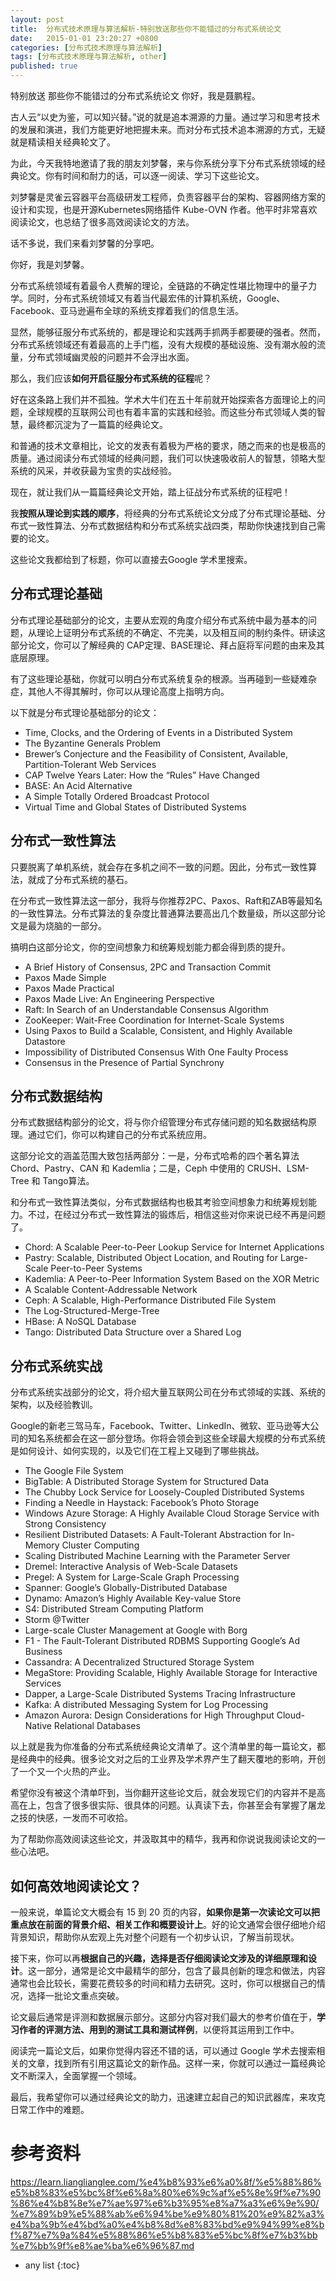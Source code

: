 ```yaml
---
layout: post
title:  分布式技术原理与算法解析-特别放送那些你不能错过的分布式系统论文
date:   2015-01-01 23:20:27 +0800
categories: [分布式技术原理与算法解析]
tags: [分布式技术原理与算法解析, other]
published: true
---
```




特别放送 那些你不能错过的分布式系统论文
你好，我是聂鹏程。

古人云“以史为鉴，可以知兴替。”说的就是追本溯源的力量。通过学习和思考技术的发展和演进，我们方能更好地把握未来。而对分布式技术追本溯源的方式，无疑就是精读相关经典轮文了。

为此，今天我特地邀请了我的朋友刘梦馨，来与你系统分享下分布式系统领域的经典论文。你有时间和耐力的话，可以逐一阅读、学习下这些论文。

刘梦馨是灵雀云容器平台高级研发工程师，负责容器平台的架构、容器网络方案的设计和实现，也是开源Kubernetes网络插件 Kube-OVN 作者。他平时非常喜欢阅读论文，也总结了很多高效阅读论文的方法。

话不多说，我们来看刘梦馨的分享吧。

你好，我是刘梦馨。

分布式系统领域有着最令人费解的理论，全链路的不确定性堪比物理中的量子力学。同时，分布式系统领域又有着当代最宏伟的计算机系统，Google、Facebook、亚马逊遍布全球的系统支撑着我们的信息生活。

显然，能够征服分布式系统的，都是理论和实践两手抓两手都要硬的强者。然而，分布式系统领域还有着最高的上手门槛，没有大规模的基础设施、没有潮水般的流量，分布式领域幽灵般的问题并不会浮出水面。

那么，我们应该**如何开启征服分布式系统的征程**呢？

好在这条路上我们并不孤独。学术大牛们在五十年前就开始探索各方面理论上的问题，全球规模的互联网公司也有着丰富的实践和经验。而这些分布式领域人类的智慧，最终都沉淀为了一篇篇的经典论文。

和普通的技术文章相比，论文的发表有着极为严格的要求，随之而来的也是极高的质量。通过阅读分布式领域的经典问题，我们可以快速吸收前人的智慧，领略大型系统的风采，并收获最为宝贵的实战经验。

现在，就让我们从一篇篇经典论文开始，踏上征战分布式系统的征程吧！

我**按照从理论到实践的顺序**，将经典的分布式系统论文分成了分布式理论基础、分布式一致性算法、分布式数据结构和分布式系统实战四类，帮助你快速找到自己需要的论文。

这些论文我都给到了标题，你可以直接去Google 学术里搜索。

## 分布式理论基础

分布式理论基础部分的论文，主要从宏观的角度介绍分布式系统中最为基本的问题，从理论上证明分布式系统的不确定、不完美，以及相互间的制约条件。研读这部分论文，你可以了解经典的 CAP定理、BASE理论、拜占庭将军问题的由来及其底层原理。

有了这些理论基础，你就可以明白分布式系统复杂的根源。当再碰到一些疑难杂症，其他人不得其解时，你可以从理论高度上指明方向。

以下就是分布式理论基础部分的论文：

* Time, Clocks, and the Ordering of Events in a Distributed System
* The Byzantine Generals Problem
* Brewer’s Conjecture and the Feasibility of Consistent, Available, Partition-Tolerant Web Services
* CAP Twelve Years Later: How the “Rules” Have Changed
* BASE: An Acid Alternative
* A Simple Totally Ordered Broadcast Protocol
* Virtual Time and Global States of Distributed Systems

## 分布式一致性算法

只要脱离了单机系统，就会存在多机之间不一致的问题。因此，分布式一致性算法，就成了分布式系统的基石。

在分布式一致性算法这一部分，我将与你推荐2PC、Paxos、Raft和ZAB等最知名的一致性算法。分布式算法的复杂度比普通算法要高出几个数量级，所以这部分论文是最为烧脑的一部分。

搞明白这部分论文，你的空间想象力和统筹规划能力都会得到质的提升。

* A Brief History of Consensus, 2PC and Transaction Commit
* Paxos Made Simple
* Paxos Made Practical
* Paxos Made Live: An Engineering Perspective
* Raft: In Search of an Understandable Consensus Algorithm
* ZooKeeper: Wait-Free Coordination for Internet-Scale Systems
* Using Paxos to Build a Scalable, Consistent, and Highly Available Datastore
* Impossibility of Distributed Consensus With One Faulty Process
* Consensus in the Presence of Partial Synchrony

## 分布式数据结构

分布式数据结构部分的论文，将与你介绍管理分布式存储问题的知名数据结构原理。通过它们，你可以构建自己的分布式系统应用。

这部分论文的涵盖范围大致包括两部分：一是，分布式哈希的四个著名算法Chord、Pastry、CAN 和 Kademlia；二是，Ceph 中使用的 CRUSH、LSM-Tree 和 Tango算法。

和分布式一致性算法类似，分布式数据结构也极其考验空间想象力和统筹规划能力。不过，在经过分布式一致性算法的锻炼后，相信这些对你来说已经不再是问题了。

* Chord: A Scalable Peer-to-Peer Lookup Service for Internet Applications
* Pastry: Scalable, Distributed Object Location, and Routing for Large-Scale Peer-to-Peer Systems
* Kademlia: A Peer-to-Peer Information System Based on the XOR Metric
* A Scalable Content-Addressable Network
* Ceph: A Scalable, High-Performance Distributed File System
* The Log-Structured-Merge-Tree
* HBase: A NoSQL Database
* Tango: Distributed Data Structure over a Shared Log

## 分布式系统实战

分布式系统实战部分的论文，将介绍大量互联网公司在分布式领域的实践、系统的架构，以及经验教训。

Google的新老三驾马车，Facebook、Twitter、LinkedIn、微软、亚马逊等大公司的知名系统都会在这一部分登场。你将会领会到这些全球最大规模的分布式系统是如何设计、如何实现的，以及它们在工程上又碰到了哪些挑战。

* The Google File System
* BigTable: A Distributed Storage System for Structured Data
* The Chubby Lock Service for Loosely-Coupled Distributed Systems
* Finding a Needle in Haystack: Facebook’s Photo Storage
* Windows Azure Storage: A Highly Available Cloud Storage Service with Strong Consistency
* Resilient Distributed Datasets: A Fault-Tolerant Abstraction for In-Memory Cluster Computing
* Scaling Distributed Machine Learning with the Parameter Server
* Dremel: Interactive Analysis of Web-Scale Datasets
* Pregel: A System for Large-Scale Graph Processing
* Spanner: Google’s Globally-Distributed Database
* Dynamo: Amazon’s Highly Available Key-value Store
* S4: Distributed Stream Computing Platform
* Storm @Twitter
* Large-scale Cluster Management at Google with Borg
* F1 - The Fault-Tolerant Distributed RDBMS Supporting Google’s Ad Business
* Cassandra: A Decentralized Structured Storage System
* MegaStore: Providing Scalable, Highly Available Storage for Interactive Services
* Dapper, a Large-Scale Distributed Systems Tracing Infrastructure
* Kafka: A distributed Messaging System for Log Processing
* Amazon Aurora: Design Considerations for High Throughput Cloud-Native Relational Databases

以上就是我为你准备的分布式系统经典论文清单了。这个清单里的每一篇论文，都是经典中的经典。很多论文对之后的工业界及学术界产生了翻天覆地的影响，开创了一个又一个火热的产业。

希望你没有被这个清单吓到，当你翻开这些论文后，就会发现它们的内容并不是高高在上，包含了很多很实际、很具体的问题。认真读下去，你甚至会有掌握了屠龙之技的快感，一发而不可收拾。

为了帮助你高效阅读这些论文，并汲取其中的精华，我再和你说说我阅读论文的一些心法吧。

## 如何高效地阅读论文？

一般来说，单篇论文大概会有 15 到 20 页的内容，**如果你是第一次读论文可以把重点放在前面的背景介绍、相关工作和概要设计上**。好的论文通常会很仔细地介绍背景知识，帮助你从宏观上先对整个问题有一个初步认识，了解当前现状。

接下来，你可以再**根据自己的兴趣，选择是否仔细阅读论文涉及的详细原理和设计**。这一部分，通常是论文中最精华的部分，包含了最具创新的理念和做法，内容通常也会比较长，需要花费较多的时间和精力去研究。这时，你可以根据自己的情况，选择一批论文重点突破。

论文最后通常是评测和数据展示部分。这部分内容对我们最大的参考价值在于，**学习作者的评测方法、用到的测试工具和测试样例**，以便将其运用到工作中。

阅读完一篇论文后，如果你觉得内容还不错的话，可以通过 Google 学术去搜索相关的文章，找到所有引用这篇论文的新作品。这样一来，你就可以通过一篇经典论文不断深入，全面掌握一个领域。

最后，我希望你可以通过经典论文的助力，迅速建立起自己的知识武器库，来攻克日常工作中的难题。




# 参考资料

https://learn.lianglianglee.com/%e4%b8%93%e6%a0%8f/%e5%88%86%e5%b8%83%e5%bc%8f%e6%8a%80%e6%9c%af%e5%8e%9f%e7%90%86%e4%b8%8e%e7%ae%97%e6%b3%95%e8%a7%a3%e6%9e%90/%e7%89%b9%e5%88%ab%e6%94%be%e9%80%81%20%e9%82%a3%e4%ba%9b%e4%bd%a0%e4%b8%8d%e8%83%bd%e9%94%99%e8%bf%87%e7%9a%84%e5%88%86%e5%b8%83%e5%bc%8f%e7%b3%bb%e7%bb%9f%e8%ae%ba%e6%96%87.md

* any list
{:toc}
